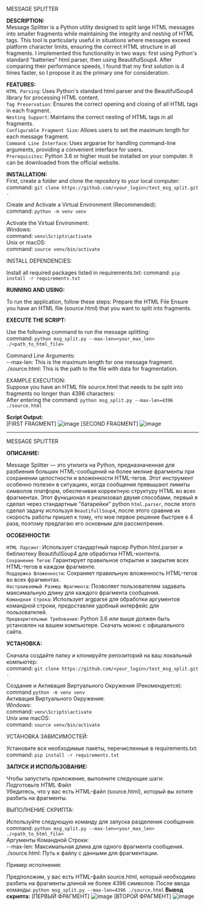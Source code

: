 MESSAGE SPLITTER

**DESCRIPTION:**                        
  Message Splitter is a Python utility designed to split large HTML messages into smaller fragments while maintaining the integrity and nesting of HTML tags. 
  This tool is particularly useful in situations where messages exceed platform character limits, ensuring the correct HTML structure in all fragments. 
  I implemented this functionality in two ways: first using Python's standard "batteries" html.parser, then using BeautifulSoup4. 
  After comparing their performance speeds, I found that my first solution is 4 times faster, so I propose it as the primary one for consideration.


**FEATURES:**                    
  `HTML Parsing`: Uses Python's standard html.parser and the BeautifulSoup4 library for processing HTML content.                        
  `Tag Preservation`: Ensures the correct opening and closing of all HTML tags in each fragment.                        
  `Nesting Support`: Maintains the correct nesting of HTML tags in all fragments.                            
  `Configurable Fragment Size`: Allows users to set the maximum length for each message fragment.                           
  `Command Line Interface`: Uses argparse for handling command-line arguments, providing a convenient interface for users.                             
  `Prerequisites`: Python 3.6 or higher must be installed on your computer. It can be downloaded from the official website.                             

**INSTALLATION:**              
  First, create a folder and clone the repository to your local computer:                           
    command: `git clone https://github.com/<your_login>/test_msg_split.git .`   
    
  Create and Activate a Virtual Environment (Recommended):                             
     command: `python -m venv venv`    
     
  Activate the Virtual Environment:                                    
    Windows:                                                  
      command: `venv\Scripts\activate`                                           
    Unix or macOS:                                         
      command: `source venv/bin/activate`                                                    
      
INSTALL DEPENDENCIES:

  Install all required packages listed in requirements.txt:
    command: `pip install -r requirements.txt`

**RUNNING AND USING:**

  To run the application, follow these steps:
    Prepare the HTML File
    Ensure you have an HTML file (source.html) that you want to split into fragments.

**EXECUTE THE SCRIPT:**

  Use the following command to run the message splitting:                                       
    command: `python msg_split.py --max-len=<your_max_len> ./<path_to_html_file>`  
    
  Command Line Arguments:                                                      
    --max-len: This is the maximum length for one message fragment.                                                   
    ./source.html: This is the path to the file with data for fragmentation.  
    
EXAMPLE EXECUTION:                                                                                           
  Suppose you have an HTML file source.html that needs to be split into fragments no longer than 4396 characters:                                               
  After entering the command: `python msg_split.py --max-len=4396 ./source.html`                                                                 
 
  **Script Output:**                                                                                    
      [FIRST FRAGMENT] ![image](https://github.com/user-attachments/assets/57e3f1fb-79a3-44cc-97a3-f0d7abaa6e5b)
      [SECOND FRAGMENT] ![image](https://github.com/user-attachments/assets/4c06e8ba-19e2-4ccc-b340-5257a6c84155)


----------------------------------------------------------------------------------------------------------------------

MESSAGE SPLITTER

**ОПИСАНИЕ:**

  Message Splitter — это утилита на Python, предназначенная для разбиения больших HTML-сообщений на более мелкие фрагменты при сохранении целостности и вложенности HTML-тегов.
  Этот инструмент особенно полезен в ситуациях, когда сообщения превышают лимиты символов платформ, обеспечивая корректную структуру HTML во всех фрагментах.
  Этот функционал я реализовал двумя способами, первый я сделал через стандартные "батарейки" python `html.parser`, 
  после этого сделал задачу используя `BeautifullSoup4`, после этого сравнив их скорость работы пришел к тому, 
  что мое первое решение быстрее в 4 раза, поэтому предлагаю его основным для рассмотрения. 
  
**ОСОБЕННОСТИ:**

  `HTML Парсинг`: Использует стандартный парсер Python html.parser и библиотеку BeautifulSoup4 для обработки HTML-контента.                                                
  `Сохранение Тегов`: Гарантирует правильное открытие и закрытие всех HTML-тегов в каждом фрагменте.                                                           
  `Поддержка Вложенности`: Сохраняет правильную вложенность HTML-тегов во всех фрагментах.                                                                      
  `Настраиваемый Размер Фрагмента`: Позволяет пользователям задавать максимальную длину для каждого фрагмента сообщения.                                                      
  `Командная Строка`: Использует argparse для обработки аргументов командной строки, предоставляя удобный интерфейс для пользователей.                                                       
  `Предварительные Требования`: Python 3.6 или выше должен быть установлен на вашем компьютере. Скачать можно с официального сайта.                                          

**УСТАНОВКА:**

  Сначала создайте папку и клонируйте репозиторий на ваш локальный компьютер:                                                                             
  command: `git clone https://github.com/<your_login>/test_msg_split.git .`                                            
  
  Создание и Активация Виртуального Окружения (Рекомендуется):                                                     
    command `python -m venv venv`                                                                      
  Активация Виртуального Окружения:                                                                                
    Windows:                                                               
      command: `venv\Scripts\activate`                                                   
    Unix или macOS:                                                                                   
      command: `source venv/bin/activate`                                                                             

УСТАНОВКА ЗАВИСИМОСТЕЙ:

  Установите все необходимые пакеты, перечисленные в requirements.txt:                                                                          
    command: `pip install -r requirements.txt`                                                                                 

**ЗАПУСК И ИСПОЛЬЗОВАНИЕ:**

  Чтобы запустить приложение, выполните следующие шаги:                                                                                          
    Подготовьте HTML Файл                                                                                      
    Убедитесь, что у вас есть HTML-файл (source.html), который вы хотите разбить на фрагменты.                                                                     

ВЫПОЛНЕНИЕ СКРИПТА:

  Используйте следующую команду для запуска разделения сообщения:                                                                    
    command: `python msg_split.py --max-len=<your_max_len> ./<path_to_html_file>`                                                                            
  Аргументы Командной Строки:                                                                                       
    --max-len: Максимальная длина для одного фрагмента сообщения.                                                                    
    ./source.html: Путь к файлу с данными для фрагментации.                                                                                                      
    
Пример исполнения:

  Предположим, у вас есть HTML-файл source.html, который необходимо разбить на фрагменты длиной не более 4396 символов:
    После ввода команды: `python msg_split.py --max-len=4396 ./source.html`
    **Вывод скрипта:**
      [ПЕРВЫЙ ФРАГМЕНТ] ![image](https://github.com/user-attachments/assets/57e3f1fb-79a3-44cc-97a3-f0d7abaa6e5b)
      [ВТОРОЙ ФРАГМЕНТ] ![image](https://github.com/user-attachments/assets/4c06e8ba-19e2-4ccc-b340-5257a6c84155)

